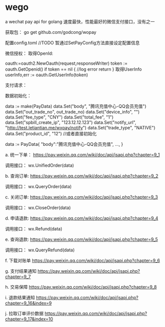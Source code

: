 # wego
a wechat pay api for golang
速度最快，性能最好的微信支付接口，没有之一

获取包： go get github.com/godcong/wopay

配置config.toml
//TODO 暂通过SetPayConfig方法直接设定配置信息

微信授权：
取得OpenId:

oauth:=oauth2.NewOauth(request,responseWriter) token := oauth.GetOpenid() if token == nil { //log error return } 取得UserInfo userInfo,err := oauth.GetUserInfo(token)

支付请求：

数据初始化：

data := make(PayData)
data.Set("body", "腾讯充值中心-QQ会员充值")
data.Set("out_trade_no", out_trade_no)
data.Set("device_info", "")
data.Set("fee_type", "CNY")
data.Set("total_fee", "1")
data.Set("spbill_create_ip", "123.12.12.123")
data.Set("notify_url", "http://test.letiantian.me/wxpay/notify")
data.Set("trade_type", "NATIVE")
data.Set("product_id", "12")
//或者直接初始化

data := PayData{
"body":"腾讯充值中心-QQ会员充值",
...,
}

a. 统一下单： https://pay.weixin.qq.com/wiki/doc/api/jsapi.php?chapter=9_1

调用接口： wx.UnifiedOrder(data)

b. 查询订单: https://pay.weixin.qq.com/wiki/doc/api/jsapi.php?chapter=9_2

调用接口： wx.QueryOrder(data)

c. 关闭订单: https://pay.weixin.qq.com/wiki/doc/api/jsapi.php?chapter=9_3

调用接口： wx.CloseOrder(data)

d. 申请退款: https://pay.weixin.qq.com/wiki/doc/api/jsapi.php?chapter=9_4

调用接口： wx.Refund(data)

e. 查询退款: https://pay.weixin.qq.com/wiki/doc/api/jsapi.php?chapter=9_5

调用接口： wx.QueryRefund(data)

f. 下载对账单 https://pay.weixin.qq.com/wiki/doc/api/jsapi.php?chapter=9_6

g. 支付结果通知 https://pay.weixin.qq.com/wiki/doc/api/jsapi.php?chapter=9_7

h. 交易保障 https://pay.weixin.qq.com/wiki/doc/api/jsapi.php?chapter=9_8

i. 退款结果通知 https://pay.weixin.qq.com/wiki/doc/api/jsapi.php?chapter=9_16&index=9

j. 拉取订单评价数据 https://pay.weixin.qq.com/wiki/doc/api/jsapi.php?chapter=9_17&index=10
